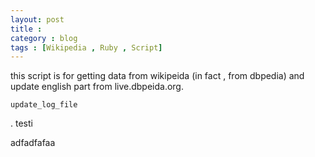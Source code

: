 ```yaml
---
layout: post
title : 
category : blog
tags : [Wikipedia , Ruby , Script]
---
```



this script is for getting data from wikipeida (in fact , from dbpedia) and update english part from live.dbpeida.org.

`update_log_file`

.
testi


adfadfafaa




